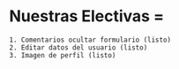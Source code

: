 # Nuestras Electivas = 
    1. Comentarios ocultar formulario (listo)
    2. Editar datos del usuario (listo)
    3. Imagen de perfil (listo)
